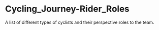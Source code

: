 # Cycling_Journey-Rider_Roles
A list of different types of cyclists and their perspective roles to the team.
